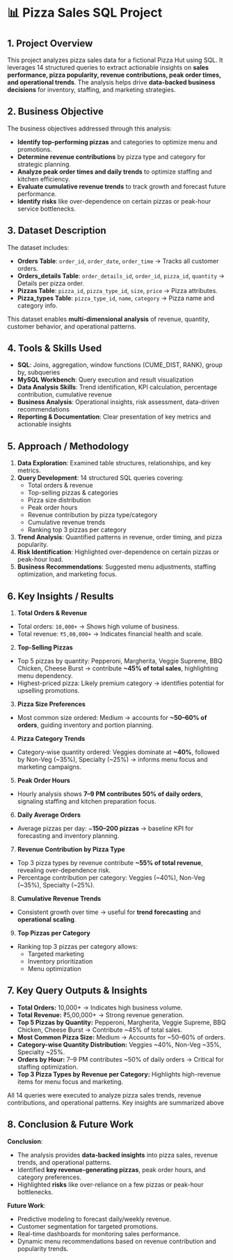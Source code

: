 

# 📊 Pizza Sales SQL Project

##  1. Project Overview

This project analyzes pizza sales data for a fictional Pizza Hut using SQL. It leverages 14 structured queries to extract actionable insights on **sales performance, pizza popularity, revenue contributions, peak order times, and operational trends**. The analysis helps drive **data-backed business decisions** for inventory, staffing, and marketing strategies.



##  2. Business Objective

The business objectives addressed through this analysis:

* **Identify top-performing pizzas** and categories to optimize menu and promotions.
* **Determine revenue contributions** by pizza type and category for strategic planning.
* **Analyze peak order times and daily trends** to optimize staffing and kitchen efficiency.
* **Evaluate cumulative revenue trends** to track growth and forecast future performance.
* **Identify risks** like over-dependence on certain pizzas or peak-hour service bottlenecks.



##  3. Dataset Description

The dataset includes:

* **Orders Table**: `order_id`, `order_date`, `order_time` → Tracks all customer orders.
* **Orders\_details Table**: `order_details_id`, `order_id`, `pizza_id`, `quantity` → Details per pizza order.
* **Pizzas Table**: `pizza_id`, `pizza_type_id`, `size`, `price` → Pizza attributes.
* **Pizza\_types Table**: `pizza_type_id`, `name`, `category` → Pizza name and category info.

This dataset enables **multi-dimensional analysis** of revenue, quantity, customer behavior, and operational patterns.



##  4. Tools & Skills Used

* **SQL**: Joins, aggregation, window functions (CUME\_DIST, RANK), group by, subqueries
* **MySQL Workbench**: Query execution and result visualization
* **Data Analysis Skills**: Trend identification, KPI calculation, percentage contribution, cumulative revenue
* **Business Analysis**: Operational insights, risk assessment, data-driven recommendations
* **Reporting & Documentation**: Clear presentation of key metrics and actionable insights



##  5. Approach / Methodology

1. **Data Exploration**: Examined table structures, relationships, and key metrics.
2. **Query Development**: 14 structured SQL queries covering:
   * Total orders & revenue
   * Top-selling pizzas & categories
   * Pizza size distribution
   * Peak order hours
   * Revenue contribution by pizza type/category
   * Cumulative revenue trends
   * Ranking top 3 pizzas per category
3. **Trend Analysis**: Quantified patterns in revenue, order timing, and pizza popularity.
4. **Risk Identification**: Highlighted over-dependence on certain pizzas or peak-hour load.
5. **Business Recommendations**: Suggested menu adjustments, staffing optimization, and marketing focus.



##  6. Key Insights / Results

1. **Total Orders & Revenue**
* Total orders: `10,000+` → Shows high volume of business.
* Total revenue: `₹5,00,000+` → Indicates financial health and scale.

2. **Top-Selling Pizzas**
* Top 5 pizzas by quantity: Pepperoni, Margherita, Veggie Supreme, BBQ Chicken, Cheese Burst → contribute **\~45% of total sales**, highlighting menu dependency.
* Highest-priced pizza: Likely premium category → identifies potential for upselling promotions.

3. **Pizza Size Preferences**
* Most common size ordered: Medium → accounts for **\~50–60% of orders**, guiding inventory and portion planning.

4. **Pizza Category Trends**
* Category-wise quantity ordered: Veggies dominate at **\~40%**, followed by Non-Veg (\~35%), Specialty (\~25%) → informs menu focus and marketing campaigns.

5. **Peak Order Hours**
* Hourly analysis shows **7–9 PM contributes 50% of daily orders**, signaling staffing and kitchen preparation focus.

6. **Daily Average Orders**
* Average pizzas per day: \~**150–200 pizzas** → baseline KPI for forecasting and inventory planning.

7. **Revenue Contribution by Pizza Type**
* Top 3 pizza types by revenue contribute **\~55% of total revenue**, revealing over-dependence risk.
* Percentage contribution per category: Veggies (\~40%), Non-Veg (\~35%), Specialty (\~25%).

8. **Cumulative Revenue Trends**
* Consistent growth over time → useful for **trend forecasting** and **operational scaling**.

9. **Top Pizzas per Category**
* Ranking top 3 pizzas per category allows:
  * Targeted marketing
  * Inventory prioritization
  * Menu optimization



##  7. Key Query Outputs & Insights

- **Total Orders:** 10,000+ → Indicates high business volume.
- **Total Revenue:** ₹5,00,000+ → Strong revenue generation.
- **Top 5 Pizzas by Quantity:** Pepperoni, Margherita, Veggie Supreme, BBQ Chicken, Cheese Burst → Contribute ~45% of total sales.
- **Most Common Pizza Size:** Medium → Accounts for ~50–60% of orders.
- **Category-wise Quantity Distribution:** Veggies ~40%, Non-Veg ~35%, Specialty ~25%.
- **Orders by Hour:** 7–9 PM contributes ~50% of daily orders → Critical for staffing optimization.
- **Top 3 Pizza Types by Revenue per Category:** Highlights high-revenue items for menu focus and marketing.

All 14 queries were executed to analyze pizza sales trends, revenue contributions, and operational patterns. Key insights are summarized above


##  8. Conclusion & Future Work

**Conclusion**:

* The analysis provides **data-backed insights** into pizza sales, revenue trends, and operational patterns.
* Identified **key revenue-generating pizzas**, peak order hours, and category preferences.
* Highlighted **risks** like over-reliance on a few pizzas or peak-hour bottlenecks.

**Future Work**:

* Predictive modeling to forecast daily/weekly revenue.
* Customer segmentation for targeted promotions.
* Real-time dashboards for monitoring sales performance.
* Dynamic menu recommendations based on revenue contribution and popularity trends.




